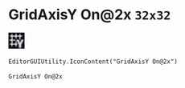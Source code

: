 # GridAxisY On@2x `32x32`
<img src="/img/GridAxisY%20On.png" width=32 height=32>

``` CSharp
EditorGUIUtility.IconContent("GridAxisY On@2x")
```
```
GridAxisY On@2x
```
